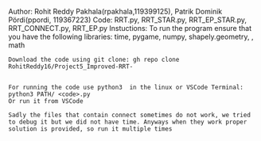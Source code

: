 Author: Rohit Reddy Pakhala(rpakhala,119399125), Patrik Dominik Pördi(ppordi, 119367223)
Code: RRT.py, RRT_STAR.py, RRT_EP_STAR.py, RRT_CONNECT.py, RRT_EP.py
Instuctions:
    To run the program ensure that you have the following libraries:
    time, pygame, numpy, shapely.geometry, , math    

    Download the code using git clone: gh repo clone RohitReddy16/Project5_Improved-RRT-

    
    For running the code use python3  in the linux or VSCode Terminal: python3 PATH/ <code>.py
    Or run it from VSCode

    Sadly the files that contain connect sometimes do not work, we tried to debug it but we did not have time. Anyways when they work proper solution is provided, so run it multiple times

    

    
    
